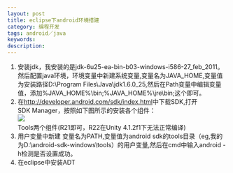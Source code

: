 ```yaml
---
layout: post
title: eclipse下android环境搭建
category: 编程开发
tags: android／java
keywords: 
description: 
---
```


1.  安装jdk，我安装的是jdk-6u25-ea-bin-b03-windows-i586-27\_feb\_2011。然后配置java环境，环境变量中新建系统变量,变量名为JAVA\_HOME,变量值为安装路径D:\\Program Files\\Java\\jdk1.6.0\_25,然后在Path变量中编辑变量值，添加%JAVA\_HOME%\\bin;%JAVA\_HOME%\\jre\\bin;这个即可。
2.  在<http://developer.android.com/sdk/index.html>中下载SDK,打开SDK Manager，按照如下图所示的安装各个组件：\
     ![](http://files.note.sdo.com/XbPJ4~kr6rv9M70JY0070s)\
     Tools两个组件(R21即可，R22在Unity 4.1.2f1下无法正常编译)
3.  用户变量中新建 变量名为PATH,变量值为android
    sdk的tools目录（eg,我的为D:\\android-sdk-windows\\tools）的用户变量,然后在cmd中输入android -h检测是否设置成功。
4.  在eclipse中安装ADT








